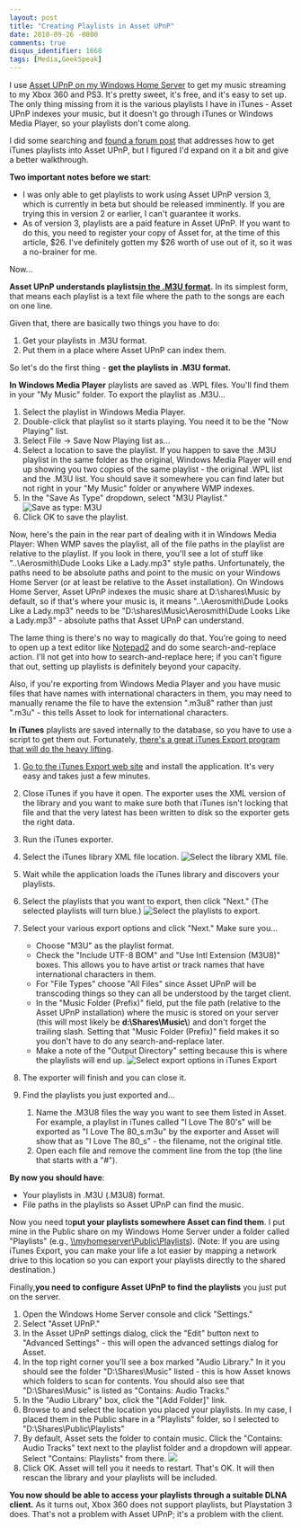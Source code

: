 ```yaml
---
layout: post
title: "Creating Playlists in Asset UPnP"
date: 2010-09-26 -0800
comments: true
disqus_identifier: 1668
tags: [Media,GeekSpeak]
---
```

I use [Asset UPnP on my Windows Home
Server](/archive/2009/08/11/stream-more-music-from-windows-home-server-with-asset-upnp.aspx)
to get my music streaming to my Xbox 360 and PS3. It's pretty sweet,
it's free, and it's easy to set up. The only thing missing from it is
the various playlists I have in iTunes - Asset UPnP indexes your music,
but it doesn't go through iTunes or Windows Media Player, so your
playlists don't come along.

I did some searching and [found a forum
post](http://forums.naim-audio.com/eve/forums/a/tpc/f/48019385/m/7212984927)
that addresses how to get iTunes playlists into Asset UPnP, but I
figured I'd expand on it a bit and give a better walkthrough.

**Two important notes before we start**:

-   I was only able to get playlists to work using Asset UPnP version 3,
    which is currently in beta but should be released imminently. If you
    are trying this in version 2 or earlier, I can't guarantee it works.
-   As of version 3, playlists are a paid feature in Asset UPnP. If you
    want to do this, you need to register your copy of Asset for, at the
    time of this article, \$26. I've definitely gotten my \$26 worth of
    use out of it, so it was a no-brainer for me.

Now...

**Asset UPnP understands playlists**[**in the .M3U
format**](http://en.wikipedia.org/wiki/M3U)**.** In its simplest form,
that means each playlist is a text file where the path to the songs are
each on one line.

Given that, there are basically two things you have to do:

1.  Get your playlists in .M3U format.
2.  Put them in a place where Asset UPnP can index them.

So let's do the first thing - **get the playlists in .M3U format.**

**In Windows Media Player** playlists are saved as .WPL files. You'll
find them in your "My Music" folder. To export the playlist as .M3U...

1.  Select the playlist in Windows Media Player.
2.  Double-click that playlist so it starts playing. You need it to be
    the "Now Playing" list.
3.  Select File -\> Save Now Playing list as...
4.  Select a location to save the playlist. If you happen to save the
    .M3U playlist in the same folder as the original, Windows Media
    Player will end up showing you two copies of the same playlist - the
    original .WPL list and the .M3U list. You should save it somewhere
    you can find later but not right in your "My Music" folder or
    anywhere WMP indexes.
5.  In the "Save As Type" dropdown, select "M3U Playlist." 
    ![Save as type:
    M3U](https://hyqi8g.bl3302.livefilestore.com/y2pnuMU-DpPbuCfd8uWnPidQg6cgqUohMuyqXxnMw8kOslHO7GVUefr4I5T37yhmNL9MGE-7RH7K0wFemKL1o8w5bwSz7dWK5fnJ8nlV5TDWN4/20100926wmpsaveasm3u.png?psid=1 "Save as type: M3U")
6.  Click OK to save the playlist.

Now, here's the pain in the rear part of dealing with it in Windows
Media Player: When WMP saves the playlist, all of the file paths in the
playlist are relative to the playlist. If you look in there, you'll see
a lot of stuff like "..\\Aerosmith\\Dude Looks Like a Lady.mp3" style
paths. Unfortunately, the paths need to be absolute paths and point to
the music on your Windows Home Server (or at least be relative to the
Asset installation). On Windows Home Server, Asset UPnP indexes the
music share at D:\\shares\\Music by default, so if that's where your
music is, it means "..\\Aerosmith\\Dude Looks Like a Lady.mp3" needs to
be "D:\\shares\\Music\\Aerosmith\\Dude Looks Like a Lady.mp3" - absolute
paths that Asset UPnP can understand.

The lame thing is there's no way to magically do that. You're going to
need to open up a text editor like
[Notepad2](http://www.flos-freeware.ch/notepad2.html) and do some
search-and-replace action. I'll not get into how to search-and-replace
here; if you can't figure that out, setting up playlists is definitely
beyond your capacity.

Also, if you're exporting from Windows Media Player and you have music
files that have names with international characters in them, you may
need to manually rename the file to have the extension ".m3u8" rather
than just ".m3u" - this tells Asset to look for international
characters.

**In iTunes** playlists are saved internally to the database, so you
have to use a script to get them out. Fortunately, [there's a great
iTunes Export program that will do the heavy
lifting](http://www.ericdaugherty.com/dev/itunesexport/).

1.  [Go to the iTunes Export web
    site](http://www.ericdaugherty.com/dev/itunesexport/) and install
    the application. It's very easy and takes just a few minutes.
2.  Close iTunes if you have it open. The exporter uses the XML version
    of the library and you want to make sure both that iTunes isn't
    locking that file and that the very latest has been written to disk
    so the exporter gets the right data.
3.  Run the iTunes exporter.
4.  Select the iTunes library XML file location. 
    ![Select the library XML
    file.](https://hyqi8g.bl3301.livefilestore.com/y2pcyMZ1s_d3Wf94kW1jop8KBUyHN1iJICXI3vNm1Pirs1V47SLOdBjQE5maa2jcz_K0kncjL0CIbaJ5mDTYtQauofGYtU0Loh2KY6Xy3SHhvc/20100926itunesexport1.png?psid=1 "Select the library XML file.")
    
5.  Wait while the application loads the iTunes library and discovers
    your playlists.
6.  Select the playlists that you want to export, then click "Next."
    (The selected playlists will turn blue.) 
    ![Select the playlists to
    export.](https://hyqi8g.bl3301.livefilestore.com/y2puadjyo9kN-2mzlMZyyUeY2Yn8S1bc0_X6pEqcu292h1qrV1QVsTB68Sis0j1tgYJAWhn2pAYBVmMK-YPApTiFLBlgrQfZkGdcSzyrrksxGs/20100926itunesexport2.png?psid=1 "Select the playlists to export.")
    
7.  Select your various export options and click "Next." Make sure
    you...
    -   Choose "M3U" as the playlist format.
    -   Check the "Include UTF-8 BOM" and "Use Intl Extension (M3U8)"
        boxes. This allows you to have artist or track names that have
        international characters in them.
    -   For "File Types" choose "All Files" since Asset UPnP will be
        transcoding things so they can all be understood by the target
        client.
    -   In the "Music Folder (Prefix)" field, put the file path
        (relative to the Asset UPnP installation) where the music is
        stored on your server (this will most likely be
        **d:\\Shares\\Music\\**) and don't forget the trailing slash.
        Setting that "Music Folder (Prefix)" field makes it so you don't
        have to do any search-and-replace later.
    -   Make a note of the "Output Directory" setting because this is
        where the playlists will end up. 
        ![Select export options in iTunes
        Export](https://hyqi8g.blu.livefilestore.com/y2pT37mSblih2jbFHeuEjS78DOJaOZVDd_5bmVAM5BmzW6ZgnpXkn0WYbZPnpWts-AVm8UDBy8QMIWBoPUTXttYxUPox74N8MoVSW4bV92F49I/20100926itunesexport3.png?psid=1 "Select export options in iTunes Export")

8.  The exporter will finish and you can close it.
9.  Find the playlists you just exported and...
    1.  Name the .M3U8 files the way you want to see them listed in
        Asset. For example, a playlist in iTunes called "I Love The
        80's" will be exported as "I Love The 80\_s.m3u" by the exporter
        and Asset will show that as "I Love The 80\_s" - the filename,
        not the original title.
    2.  Open each file and remove the comment line from the top (the
        line that starts with a "\#").

**By now you should have**:

-   Your playlists in .M3U (.M3U8) format.
-   File paths in the playlists so Asset UPnP can find the music.

Now you need to**put your playlists somewhere Asset can find them**. I
put mine in the Public share on my Windows Home Server under a folder
called "Playlists" (e.g.,
[\\\\myhomeserver\\Public\\Playlists](file://\\myhomeserver\Public\Playlists)).
(Note: If you are using iTunes Export, you can make your life a lot
easier by mapping a network drive to this location so you can export
your playlists directly to the shared destination.)

Finally,**you need to configure Asset UPnP to find the playlists** you
just put on the server.

1.  Open the Windows Home Server console and click "Settings."
2.  Select "Asset UPnP."
3.  In the Asset UPnP settings dialog, click the "Edit" button next to
    "Advanced Settings" - this will open the advanced settings dialog
    for Asset.
4.  In the top right corner you'll see a box marked "Audio Library." In
    it you should see the folder "D:\\Shares\\Music" listed - this is
    how Asset knows which folders to scan for contents. You should also
    see that "D:\\Shares\\Music" is listed as "Contains: Audio Tracks."
5.  In the "Audio Library" box, click the "[Add Folder]" link.
6.  Browse to and select the location you placed your playlists. In my
    case, I placed them in the Public share in a "Playlists" folder, so
    I selected to "D:\\Shares\\Public\\Playlists"
7.  By default, Asset sets the folder to contain music. Click the
    "Contains: Audio Tracks" text next to the playlist folder and a
    dropdown will appear. Select "Contains: Playlists" from there. 
    ![](https://hyqi8g.bl3302.livefilestore.com/y2pS16OZBsil-t3rF_vcAi-7NhGSUa7-cL0gXyI2whskmHg4nAc2iCoyiU2ZpY746u1ZlfULrzWTjL4ra-xzQRHofP_rWiTkOHp-sZMminfddA/20100926assetupnpfolderlocation.png?psid=1)
8.  Click OK. Asset will tell you it needs to restart. That's OK. It
    will then rescan the library and your playlists will be included.

**You now should be able to access your playlists through a suitable
DLNA client.** As it turns out, Xbox 360 does not support playlists, but
Playstation 3 does. That's not a problem with Asset UPnP; it's a problem
with the client.


